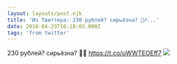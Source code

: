```yaml
---
layout: layouts/post.njk
title: 'Из Твиттера: 230 рублей? сирьёзна? 🤷‍♂️...'
date: 2018-04-23T16:18:03.000Z
tags: 'from twitter'
---
```



230 рублей? сирьёзна? 🤷‍♂️ https://t.co/uWWTEOEff7
  <img src="https://pbs.twimg.com/media/Dbevws8V4AAYgxM.jpg" />
